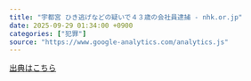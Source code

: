 ```yaml
---
title: "宇都宮 ひき逃げなどの疑いで４３歳の会社員逮捕 - nhk.or.jp"
date: 2025-09-29 01:34:00 +0900
categories: ["犯罪"]
source: "https://www.google-analytics.com/analytics.js"
---
```


[出典はこちら](https://www.google-analytics.com/analytics.js)

